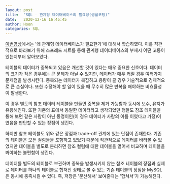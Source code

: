 ```yaml
---
layout: post
title:  "SQL - 관계형 데이터베이스의 필요성(생활코딩)"
date:   2020-12-16 16:45:45
author: Hoon
categories: SQL
---
```


[이번영상](https://opentutorials.org/course/3161/19544)에서는 '왜 관계형 데이터베이스가 필요한가'에 대해서 학습하였다. 이를 직관적으로 바라보기 위해 스프레드 시트를 통해 관계형 데이터베이스의 부재시 어떤 고통이 있는지부터 알아보았다. 

테이블의 데이터가 중복되고 있음은 개선할 것이 있다는  매우 중요한 신호이다. 데이터의 크기가 작은 경우에는 큰 문제가 아닐 수 있지만, 데이터가 매우 커질 경우 여러가지 문제점을 발생시킨다. 중복되는 데이터가 복잡하고 용량이 클 경우 기술적으로 경제적으로 큰 손실이다. 또한 수정해야 할 일이 있을 때 무수히 많은 반복을 해야하는 비효율성이 발생한다. 

이 경우 별도의 참조 데이터 테이블을 만들면 중복을 제거 가능함과 동시에 보수, 유지가 유용해진다. 또한 기존의 표에서 동일한 데이터라고 생각되었던 행들도 참조 테이블을 통해 보면 같은 사람이 아닌 동명이인(이 경우 데이터가 사람의 이름 이였다고 가정)이였음을 판단할 수 있는 장점이 생긴다. 

하지만 참조 테이블도 위와 같은 장점과 trade-off 관계에 있는 단점이 존재한다. 기존의 테이블은 모든 컬럼들을 포함하고 있었기 때문에 직관적으로 데이터를 바라볼 수 있었지만 테이블을 별도로 분리하면 참조 컬럼에 대한 테이블을 열어서 비교하며 테이블을 봐야하는 불편함이 생긴다.

데이터를 별도의 테이블로 보관하며 중복을 발생시키지 않는 참조 테이블의 장점과 실제로 데이터를 하나의 테이블로 합쳐진 상태로 볼 수 있는 기존 테이블의 장점을 MySQL은 동시에 충족시킬 수 있다. 즉, 저장은 '분산해서' 보여줄때는 '합쳐서'가 가능해진다.